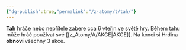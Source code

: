 ```yaml
---
{"dg-publish":true,"permalink":"/z-atomy/t/tah/"}
---
```


**Tah** hráče nebo nepřítele zabere cca 6 vteřin ve světě hry. Během tahu může hráč používat své [[z_Atomy/A/AKCE\|AKCE]]. Na konci si Hrdina **obnoví** všechny 3 akce.